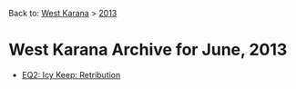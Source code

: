 Back to: [West Karana](/posts/westkarana.md) > [2013](/posts/2013/westkarana.md)
# West Karana Archive for June, 2013

* [EQ2: Icy Keep: Retribution](10930.md)
